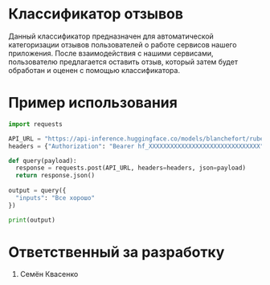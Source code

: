 # Классификатор отзывов
Данный классификатор предназначен для автоматической категоризации отзывов пользователей о работе сервисов нашего приложения. После взаимодействия с нашими сервисами, пользователю предлагается оставить отзыв, который затем будет обработан и оценен с помощью классификатора.

# Пример использования

```python
import requests

API_URL = "https://api-inference.huggingface.co/models/blanchefort/rubert-base-cased-sentiment"
headers = {"Authorization": "Bearer hf_XXXXXXXXXXXXXXXXXXXXXXXXXXXXXXX"}

def query(payload):
  response = requests.post(API_URL, headers=headers, json=payload)
  return response.json()
  
output = query({
  "inputs": "Все хорошо"
})

print(output)
```

# Ответственный за разработку
1. Семён Квасенко